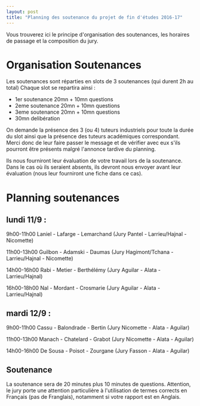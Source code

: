 ```yaml
---
layout: post
title: "Planning des soutenance du projet de fin d'études 2016-17"
---
```


Vous trouverez ici le principe d'organisation des soutenances, les horaires de passage et la composition du jury.

# Organisation Soutenances 

Les soutenances sont réparties en slots de 3 soutenances (qui durent 2h au total)
Chaque slot se repartira ainsi :
  * 1er soutenance 20mn + 10mn questions
  * 2eme soutenance 20mn + 10mn questions
  * 3eme soutenance 20mn + 10mn questions
  * 30mn delibération

On demande la présence des 3 (ou 4) tuteurs industriels pour toute la durée
du slot ainsi que la présence des tuteurs académiques correspondant.
Merci donc de leur faire passer le message et de vérifier avec eux
s'ils pourront être présents malgré l'annonce tardive du planning.

Ils nous fourniront leur évaluation de votre travail lors de la soutenance.
Dans le cas où ils seraient absents, ils devront nous envoyer avant leur
évaluation (nous leur fourniront une fiche dans ce cas).

# Planning soutenances 

## lundi 11/9 :

9h00-11h00 Laniel - Lafarge - Lemarchand (Jury Pantel - Larrieu/Hajnal - Nicomette)

11h00-13h00 Guilbon - Adamski - Daumas (Jury Hagimont/Tchana - Larrieu/Hajnal - Nicomette)

14h00-16h00 Rabi - Metier - Berthélémy (Jury Aguilar - Alata - Larrieu/Hajnal)

16h00-18h00 Nal - Mordant - Crosmarie (Jury Aguilar - Alata - Larrieu/Hajnal)

## mardi 12/9 :


9h00-11h00 Cassu - Balondrade - Bertin (Jury Nicomette - Alata - Aguilar)

11h00-13h00 Manach - Chatelard - Grabot (Jury Nicomette - Alata - Aguilar)

14h00-16h00 De Sousa - Poisot - Zourgane (Jury Fasson - Alata - Aguilar)

## Soutenance

La soutenance sera de 20 minutes plus 10 minutes de questions. Attention, le jury porte une attention particulière à l'utilisation de termes corrects en Français (pas de Franglais), notamment si votre rapport est en Anglais.



